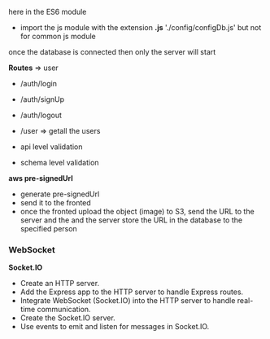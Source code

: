 here in the ES6 module
 - import the js module with the extension **.js**  './config/configDb.js' but not for common js module

 once the database is connected then only the server will start

**Routes** => user
 - /auth/login
 - /auth/signUp 
 - /auth/logout 

 - /user => getall the users

 - api level validation
 - schema level validation

 **aws pre-signedUrl**
 - generate pre-signedUrl
 - send it to the fronted
 - once the fronted upload the object (image) to S3, send the URL to the server and the and the server store the URL in the database to the specified person


### WebSocket
**Socket.IO**
- Create an HTTP server.
- Add the Express app to the HTTP server to handle Express routes.
- Integrate WebSocket (Socket.IO) into the HTTP server to handle real-time communication.
- Create the Socket.IO server.
- Use events to emit and listen for messages in Socket.IO.
